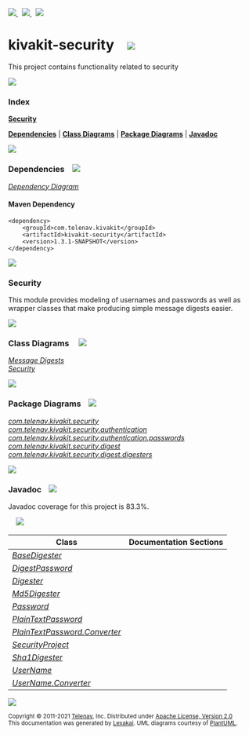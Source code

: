 [//]: # (start-user-text)

<a href="https://www.kivakit.org">
<img src="https://www.kivakit.org/images/web-32.png" srcset="https://www.kivakit.org/images/web-32-2x.png 2x"/>
</a>
&nbsp;
<a href="https://twitter.com/openkivakit">
<img src="https://www.kivakit.org/images/twitter-32.png" srcset="https://www.kivakit.org/images/twitter-32-2x.png 2x"/>
</a>
&nbsp;
<a href="https://kivakit.zulipchat.com">
<img src="https://www.kivakit.org/images/zulip-32.png" srcset="https://www.kivakit.org/images/zulip-32-2x.png 2x"/>
</a>

[//]: # (end-user-text)

# kivakit-security &nbsp;&nbsp; <img src="https://www.kivakit.org/images/lock-32.png" srcset="https://www.kivakit.org/images/lock-32-2x.png 2x"/>

This project contains functionality related to security

<img src="https://www.kivakit.org/images/horizontal-line-512.png" srcset="https://www.kivakit.org/images/horizontal-line-512-2x.png 2x"/>

### Index

[**Security**](#security)  

[**Dependencies**](#dependencies) | [**Class Diagrams**](#class-diagrams) | [**Package Diagrams**](#package-diagrams) | [**Javadoc**](#javadoc)

<img src="https://www.kivakit.org/images/horizontal-line-512.png" srcset="https://www.kivakit.org/images/horizontal-line-512-2x.png 2x"/>

### Dependencies <a name="dependencies"></a> &nbsp;&nbsp; <img src="https://www.kivakit.org/images/dependencies-32.png" srcset="https://www.kivakit.org/images/dependencies-32-2x.png 2x"/>

[*Dependency Diagram*](https://www.kivakit.org/1.3.1-SNAPSHOT/lexakai/kivakit-security//documentation/diagrams/dependencies.svg)

#### Maven Dependency

    <dependency>
        <groupId>com.telenav.kivakit</groupId>
        <artifactId>kivakit-security</artifactId>
        <version>1.3.1-SNAPSHOT</version>
    </dependency>

<img src="https://www.kivakit.org/images/horizontal-line-128.png" srcset="https://www.kivakit.org/images/horizontal-line-128-2x.png 2x"/>

[//]: # (start-user-text)

### Security <a name = "security"></a>

This module provides modeling of usernames and passwords as well as wrapper classes that make
producing simple message digests easier.

[//]: # (end-user-text)

<img src="https://www.kivakit.org/images/horizontal-line-128.png" srcset="https://www.kivakit.org/images/horizontal-line-128-2x.png 2x"/>

### Class Diagrams <a name="class-diagrams"></a> &nbsp; &nbsp; <img src="https://www.kivakit.org/images/diagram-40.png" srcset="https://www.kivakit.org/images/diagram-40-2x.png 2x"/>

[*Message Digests*](https://www.kivakit.org/1.3.1-SNAPSHOT/lexakai/kivakit-security//documentation/diagrams/diagram-security-digest.svg)  
[*Security*](https://www.kivakit.org/1.3.1-SNAPSHOT/lexakai/kivakit-security//documentation/diagrams/diagram-security.svg)

<img src="https://www.kivakit.org/images/horizontal-line-128.png" srcset="https://www.kivakit.org/images/horizontal-line-128-2x.png 2x"/>

### Package Diagrams <a name="package-diagrams"></a> &nbsp;&nbsp; <img src="https://www.kivakit.org/images/box-32.png" srcset="https://www.kivakit.org/images/box-32-2x.png 2x"/>

[*com.telenav.kivakit.security*](https://www.kivakit.org/1.3.1-SNAPSHOT/lexakai/kivakit-security//documentation/diagrams/com.telenav.kivakit.security.svg)  
[*com.telenav.kivakit.security.authentication*](https://www.kivakit.org/1.3.1-SNAPSHOT/lexakai/kivakit-security//documentation/diagrams/com.telenav.kivakit.security.authentication.svg)  
[*com.telenav.kivakit.security.authentication.passwords*](https://www.kivakit.org/1.3.1-SNAPSHOT/lexakai/kivakit-security//documentation/diagrams/com.telenav.kivakit.security.authentication.passwords.svg)  
[*com.telenav.kivakit.security.digest*](https://www.kivakit.org/1.3.1-SNAPSHOT/lexakai/kivakit-security//documentation/diagrams/com.telenav.kivakit.security.digest.svg)  
[*com.telenav.kivakit.security.digest.digesters*](https://www.kivakit.org/1.3.1-SNAPSHOT/lexakai/kivakit-security//documentation/diagrams/com.telenav.kivakit.security.digest.digesters.svg)

<img src="https://www.kivakit.org/images/horizontal-line-128.png" srcset="https://www.kivakit.org/images/horizontal-line-128-2x.png 2x"/>

### Javadoc <a name="javadoc"></a> &nbsp;&nbsp; <img src="https://www.kivakit.org/images/books-32.png" srcset="https://www.kivakit.org/images/books-32-2x.png 2x"/>

Javadoc coverage for this project is 83.3%.  
  
&nbsp; &nbsp; <img src="https://www.kivakit.org/images/meter-80-96.png" srcset="https://www.kivakit.org/images/meter-80-96-2x.png 2x"/>




| Class | Documentation Sections |
|---|---|
| [*BaseDigester*](https://www.kivakit.org/1.3.1-SNAPSHOT/javadoc//kivakit.security/com/telenav/kivakit/security/digest/BaseDigester.html) |  |  
| [*DigestPassword*](https://www.kivakit.org/1.3.1-SNAPSHOT/javadoc//kivakit.security/com/telenav/kivakit/security/authentication/passwords/DigestPassword.html) |  |  
| [*Digester*](https://www.kivakit.org/1.3.1-SNAPSHOT/javadoc//kivakit.security/com/telenav/kivakit/security/digest/Digester.html) |  |  
| [*Md5Digester*](https://www.kivakit.org/1.3.1-SNAPSHOT/javadoc//kivakit.security/com/telenav/kivakit/security/digest/digesters/Md5Digester.html) |  |  
| [*Password*](https://www.kivakit.org/1.3.1-SNAPSHOT/javadoc//kivakit.security/com/telenav/kivakit/security/authentication/Password.html) |  |  
| [*PlainTextPassword*](https://www.kivakit.org/1.3.1-SNAPSHOT/javadoc//kivakit.security/com/telenav/kivakit/security/authentication/passwords/PlainTextPassword.html) |  |  
| [*PlainTextPassword.Converter*](https://www.kivakit.org/1.3.1-SNAPSHOT/javadoc//kivakit.security/com/telenav/kivakit/security/authentication/passwords/PlainTextPassword.Converter.html) |  |  
| [*SecurityProject*](https://www.kivakit.org/1.3.1-SNAPSHOT/javadoc//kivakit.security/com/telenav/kivakit/security/SecurityProject.html) |  |  
| [*Sha1Digester*](https://www.kivakit.org/1.3.1-SNAPSHOT/javadoc//kivakit.security/com/telenav/kivakit/security/digest/digesters/Sha1Digester.html) |  |  
| [*UserName*](https://www.kivakit.org/1.3.1-SNAPSHOT/javadoc//kivakit.security/com/telenav/kivakit/security/authentication/UserName.html) |  |  
| [*UserName.Converter*](https://www.kivakit.org/1.3.1-SNAPSHOT/javadoc//kivakit.security/com/telenav/kivakit/security/authentication/UserName.Converter.html) |  |  

[//]: # (start-user-text)



[//]: # (end-user-text)

<img src="https://www.kivakit.org/images/horizontal-line-512.png" srcset="https://www.kivakit.org/images/horizontal-line-512-2x.png 2x"/>

<sub>Copyright &#169; 2011-2021 [Telenav](https://telenav.com), Inc. Distributed under [Apache License, Version 2.0](LICENSE)</sub>  
<sub>This documentation was generated by [Lexakai](https://lexakai.org). UML diagrams courtesy of [PlantUML](https://plantuml.com).</sub>

